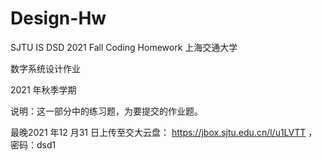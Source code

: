 # Design-Hw
SJTU IS DSD 2021 Fall Coding Homework
上海交通大学

数字系统设计作业

2021 年秋季学期

说明：这一部分中的练习题，为要提交的作业题。

最晚2021 年12 月31 日上传至交大云盘：
https://jbox.sjtu.edu.cn/l/u1LVTT ，密码：dsd1
